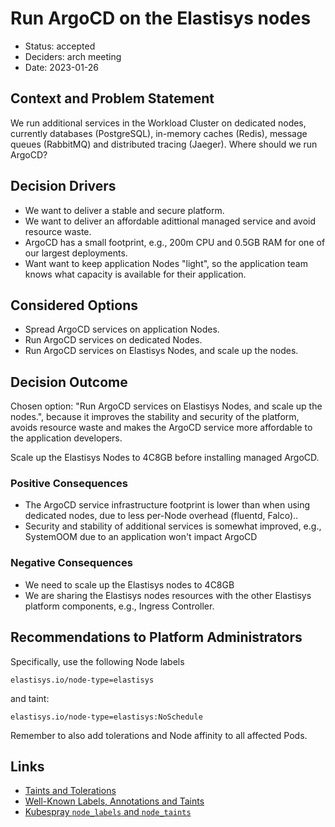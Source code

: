 # Run ArgoCD on the Elastisys nodes

* Status: accepted
* Deciders: arch meeting
* Date: 2023-01-26

## Context and Problem Statement

We run additional services in the Workload Cluster on dedicated nodes, currently databases (PostgreSQL), in-memory caches (Redis), message queues (RabbitMQ) and distributed tracing (Jaeger).
Where should we run ArgoCD?

## Decision Drivers

* We want to deliver a stable and secure platform.
* We want to deliver an affordable adittional managed service and avoid resource waste.
* ArgoCD has a small footprint, e.g., 200m CPU and 0.5GB RAM for one of our largest deployments.
* Want want to keep application Nodes "light", so the application team knows what capacity is available for their application.

## Considered Options

* Spread ArgoCD services on application Nodes.
* Run ArgoCD services on dedicated Nodes.
* Run ArgoCD services on Elastisys Nodes, and scale up the nodes.

## Decision Outcome

Chosen option: "Run ArgoCD services on Elastisys Nodes, and scale up the nodes.",  because it improves the stability and security of the platform, avoids resource waste and makes the ArgoCD service more affordable to the application developers.

Scale up the Elastisys Nodes to 4C8GB before installing managed ArgoCD.

### Positive Consequences

* The ArgoCD service infrastructure footprint is lower than when using dedicated nodes, due to less per-Node overhead (fluentd, Falco)..
* Security and stability of additional services is somewhat improved, e.g., SystemOOM due to an application won't impact ArgoCD

### Negative Consequences

* We need to scale up the Elastisys nodes to 4C8GB
* We are sharing the Elastisys nodes resources with the other Elastisys platform components, e.g., Ingress Controller.

## Recommendations to Platform Administrators

Specifically, use the following Node labels

```
elastisys.io/node-type=elastisys
```

and taint:

```
elastisys.io/node-type=elastisys:NoSchedule
```

Remember to also add tolerations and Node affinity to all affected Pods.

## Links

* [Taints and Tolerations](https://kubernetes.io/docs/concepts/scheduling-eviction/taint-and-toleration/)
* [Well-Known Labels, Annotations and Taints](https://kubernetes.io/docs/reference/labels-annotations-taints/)
* [Kubespray `node_labels` and `node_taints`](https://github.com/kubernetes-sigs/kubespray/blob/master/docs/vars.md#other-service-variables)
